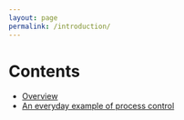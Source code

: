 ```yaml
---
layout: page
permalink: /introduction/
---
```


# Contents

- [Overview](./intro-overview.html)
- [An everyday example of process control](./first-principles.html)

